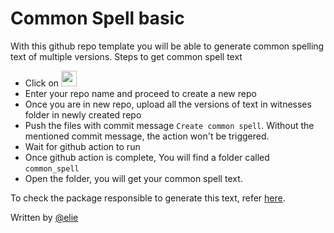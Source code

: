 # Common Spell basic

With this github repo template you will be able to generate common spelling text of multiple versions.
Steps to get common spell text

- Click on <img href="https://github.com/OpenPecha/CommonSpell-basic/generate" src="https://user-images.githubusercontent.com/17675331/235298348-682c083c-3f9b-4b24-adee-5b079183104f.png" height="25">
- Enter your repo name and proceed to create a new repo
- Once you are in new repo, upload all the versions of text in witnesses folder in newly created repo
- Push the files with commit message `Create common spell`. Without the mentioned commit message, the action won't be triggered.
- Wait for github action to run
- Once github action is complete, You will find a folder called `common_spell`
- Open the folder, you will get your common spell text.

To check the package responsible to generate this text, refer [here](https://github.com/OpenPecha/CommonSpell).

Written by [@elie](https://github.com/eroux)
